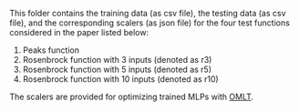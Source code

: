 This folder contains the training data (as csv file), the testing data (as csv file), and the corresponding scalers (as json file) for the four test functions considered in the paper listed below:
1. Peaks function
2. Rosenbrock function with 3 inputs (denoted as r3)
3. Rosenbrock function with 5 inputs (denoted as r5)
4. Rosenbrock function with 10 inputs (denoted as r10)

The scalers are provided for optimizing trained MLPs with [OMLT](https://github.com/cog-imperial/OMLT).
